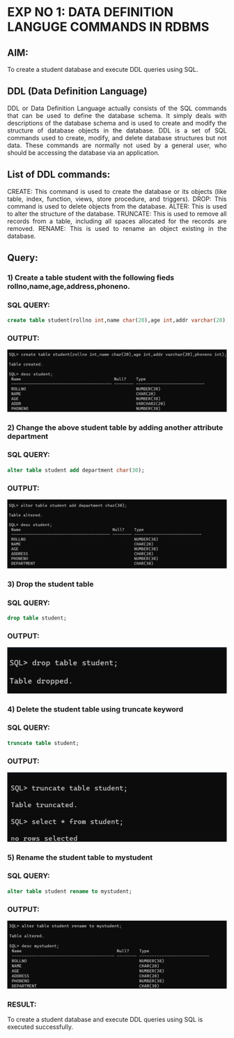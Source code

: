 # EXP NO 1: DATA DEFINITION LANGUGE COMMANDS IN RDBMS

## AIM:
To create a student database and execute DDL queries using SQL.


## DDL (Data Definition Language)
<div align="justify">
DDL or Data Definition Language actually consists of the SQL commands that can be used to define the database schema. It simply deals with descriptions of the database schema and is used to create and modify the structure of database objects in the database. DDL is a set of SQL commands used to create, modify, and delete database structures but not data. These commands are normally not used by a general user, who should be accessing the database via an application.
</div>
 
## List of DDL commands: 
<div align="justify">
CREATE: This command is used to create the database or its objects (like table, index, function, views, store procedure, and triggers).
DROP: This command is used to delete objects from the database.
ALTER: This is used to alter the structure of the database.
TRUNCATE: This is used to remove all records from a table, including all spaces allocated for the records are removed.
RENAME: This is used to rename an object existing in the database.
</div>

## Query:
### 1) Create a table student with the following fieds rollno,name,age,address,phoneno.

### SQL QUERY: 
```sql
create table student(rollno int,name char(20),age int,addr varchar(20),phoneno int);
```

### OUTPUT:
![Alt text](270861020-d4078461-29d3-4714-aa2b-d859b4552fa6.png)

### 2) Change the above student table by adding another attribute department

### SQL QUERY: 
```sql
alter table student add department char(30);
```

### OUTPUT:
![Alt text](270861141-2c22e52a-f697-4647-8c27-19b5dbb87d15.png)

### 3) Drop the student table
 
### SQL QUERY: 
```sql
drop table student;
```

### OUTPUT:
![Alt text](270861215-d0c90400-b82a-4d48-898f-1d18b60f2f8a.png)

### 4) Delete the student table using truncate keyword

### SQL QUERY: 
```sql
truncate table student;
```

### OUTPUT:
![Alt text](270861260-a7cf6059-f7e7-4b7f-9db9-8e45b0246324.png)


### 5) Rename the student table to mystudent

### SQL QUERY: 
```sql
alter table student rename to mystudent;
```

### OUTPUT:
![Alt text](270861345-9d838847-3a92-4ec4-a2e6-a98d06085ad0.png)



### RESULT:
To create a student database and execute DDL queries using SQL is executed successfully.